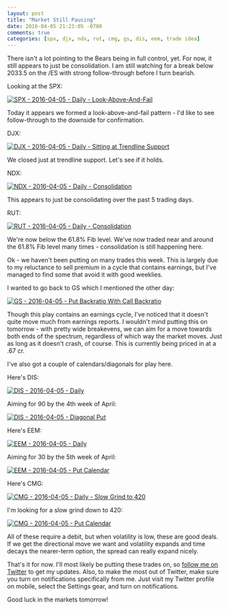 ```yaml
---
layout: post
title: "Market Still Pausing"
date: 2016-04-05 21:23:05 -0700
comments: true
categories: [spx, djx, ndx, rut, cmg, gs, dis, eem, trade idea]
---
```


There isn't a lot pointing to the Bears being in full control, yet. For now, it still appears to just be consolidation. I am still watching for a break below 2033.5 on the /ES with strong follow-through before I turn bearish.

Looking at the SPX:

[![SPX - 2016-04-05 - Daily - Look-Above-And-Fail](/images/blog/04052016/spx.png)](/images/blog/04052016/spx.png)

Today it appears we formed a look-above-and-fail pattern - I'd like to see follow-through to the downside for confirmation.

DJX:

[![DJX - 2016-04-05 - Daily - Sitting at Trendline Support](/images/blog/04052016/djx.png)](/images/blog/04052016/djx.png)

We closed just at trendline support. Let's see if it holds.

NDX:

[![NDX - 2016-04-05 - Daily - Consolidation](/images/blog/04052016/ndx.png)](/images/blog/04052016/ndx.png)

This appears to just be consolidating over the past 5 trading days.

RUT:

[![RUT - 2016-04-05 - Daily - Consolidation](/images/blog/04052016/rut.png)](/images/blog/04052016/rut.png)

We're now below the 61.8% Fib level. We've now traded near and around the 61.8% Fib level many times - consolidation is still happening here.

Ok - we haven't been putting on many trades this week. This is largely due to my reluctance to sell premium in a cycle that contains earnings, but I've managed to find some that avoid it with good weeklies.

I wanted to go back to GS which I mentioned the other day:

[![GS - 2016-04-05 - Put Backratio With Call Backratio](/images/blog/04032016/gs_batman.png)](/images/blog/04032016/gs_batman.png)

Though this play contains an earnings cycle, I've noticed that it doesn't quite move much from earnings reports. I wouldn't mind putting this on tomorrow - with pretty wide breakevens, we can aim for a move towards both ends of the spectrum, regardless of which way the market moves. Just as long as it doesn't crash, of course. This is currently being priced in at a .67 cr.

I've also got a couple of calendars/diagonals for play here.

Here's DIS:

[![DIS - 2016-04-05 - Daily](/images/blog/04052016/dis.png)](/images/blog/04052016/dis.png)

Aiming for 90 by the 4th week of April:

[![DIS - 2016-04-05 - Diagonal Put](/images/blog/04052016/dis_diagonal.png)](/images/blog/04052016/dis_diagonal.png)

Here's EEM:

[![EEM - 2016-04-05 - Daily](/images/blog/04052016/eem.png)](/images/blog/04052016/eem.png)

Aiming for 30 by the 5th week of April:

[![EEM - 2016-04-05 - Put Calendar](/images/blog/04052016/eem_calendar.png)](/images/blog/04052016/eem_calendar.png)

Here's CMG:

[![CMG - 2016-04-05 - Daily - Slow Grind to 420](/images/blog/04052016/cmg.png)](/images/blog/04052016/cmg.png)

I'm looking for a slow grind down to 420:

[![CMG - 2016-04-05 - Put Calendar](/images/blog/04052016/cmg_calendar.png)](/images/blog/04052016/cmg_calendar.png)

All of these require a debit, but when volatility is low, these are good deals. If we get the directional move we want and volatility expands and time decays the nearer-term option, the spread can really expand nicely.

That's it for now. I'll most likely be putting these trades on, so [follow me on Twitter](https://twitter.com/theta_positive "Follow @thetatrades on Twitter") to get my updates. Also, to make the most out of Twitter, make sure you turn on notifications specifically from me. Just visit my Twitter profile on mobile, select the Settings gear, and turn on notifications.

Good luck in the markets tomorrow!
